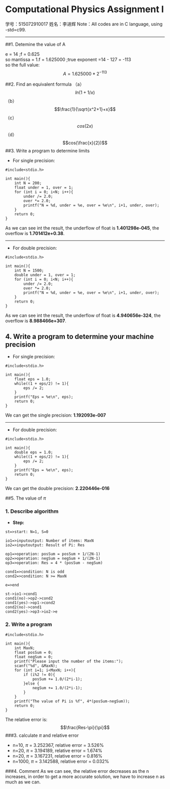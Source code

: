 ﻿# Computational Physics Assignment I

学号：515072910017
姓名：李进辉
Note：All codes are in C language, using -std=c99.

---

##1. Detemine the value of A

e = 14  ;f = 0.625   
so mantissa = 1.f = 1.625000  ;true exponent =14 - 127 = -113  
so the full value:  $$A = 1.625000 * 2^{-113}$$


##2. Find an equivalent formula 
（a）$$ln (1+1/x)$$
（b）$$\frac{1}{\sqrt{x^2+1}+x}$$
（c）$$cos(2x)$$
（d）$$cos(\frac{x}{2})$$
##3. Write a program to determine limits
- For single precision:

```
#include<stdio.h>

int main(){
	int N = 200;
	float under = 1, over = 1;
	for (int i = 0; i<N; i++){
		under /= 2.0;
		over *= 2.0;
		printf("N = %d, under = %e, over = %e\n", i+1, under, over);
	}
	return 0;
}
```

As we can see int the result, the underflow of float is **1.401298e-045**, the overflow is **1.701412e+0.38**.


----------


- For double precision:
```
#include<stdio.h>

int main(){
	int N = 1500;
	double under = 1, over = 1;
	for (int i = 0; i<N; i++){
		under /= 2.0;
		over *= 2.0;
		printf("N = %d, under = %e, over = %e\n", i+1, under, over);
	}
	return 0;
}
```
As we can see int the result, the underflow of float is **4.940656e-324**, the overflow is **8.988466e+307**.

## 4. Write a program to determine your machine precision
- For single precision:
```
#include<stdio.h>

int main(){
	float eps = 1.0;
	while((1 + eps/2) != 1){
		eps /= 2;
	}
	printf("Eps = %e\n", eps);
	return 0;
}
```
We can get the single precision: **1.192093e-007**


----------
- For double precision:
```
#include<stdio.h>

int main(){
	double eps = 1.0;
	while((1 + eps/2) != 1){
		eps /= 2;
	}
	printf("Eps = %e\n", eps);
	return 0;
}
```
We can get the double precision: **2.220446e-016**

##5. The value of $\pi$

### 1. Describe algorithm
 - **Step:**
```flow
st=>start: N=1, S=0

io1=>inputoutput: Number of items: MaxN
io2=>inputoutput: Result of Pi: Res

op1=>operation: posSum = posSum + 1/(2N-1)
op2=>operation: negSum = negSum + 1/(2N-1)
op3=>operation: Res = 4 * (posSum - negSum)

cond1=>condition: N is odd
cond2=>condition: N >= MaxN

e=>end

st->io1->cond1
cond1(no)->op2->cond2
cond1(yes)->op1->cond2
cond2(no)->cond1
cond2(yes)->op3->io2->e
```

### 2. Write a program
```
#include<stdio.h>

int main(){
	int MaxN;
	float posSum = 0;
	float negSum = 0; 
	printf("Please input the number of the items:");
	scanf("%d", &MaxN);
	for (int i=1; i<MaxN; i++){
		if (i%2 != 0){
			posSum += 1.0/(2*i-1);
		}else {
			negSum += 1.0/(2*i-1);
		}
	}
	printf("The value of Pi is %f", 4*(posSum-negSum));
	return 0;
}
```
The relative error is: $$\frac{Res-\pi}{\pi}$$
###3. calculate $\pi$ and relative error
 - n=10, $\pi$ = 3.252367, relative error = 3.526%
 - n=20, $\pi$ = 3.194189, relative error = 1.674%
 - n=20, $\pi$ = 3.167231, relative error = 0.816%
 - n=1000, $\pi$ = 3.142588, relative error = 0.032%

###4. Comment
As we can see, the relative error decreases as the n increases, in order to get a more accurate solution, we have to increase n as much as we can.
